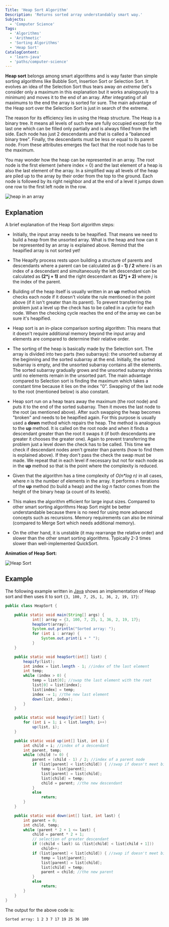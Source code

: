 ```yaml
---
Title: 'Heap Sort Algorithm'
Description: 'Returns sorted array understandably smart way.'
Subjects:
  - 'Computer Science'
Tags:
  - 'Algorithms'
  - 'Arithmetic'
  - 'Sorting Algorithms'
  - 'Heap Sort'
CatalogContent:
  - 'learn-java'
  - 'paths/computer-science'
---
```


**Heap sort** belongs among smart algorithms and is way faster than simple sorting algorithms like Bubble Sort, Insertion Sort or Selection Sort. It evolves an idea of the Selection Sort thus tears away _an extreme_ (let's consider only a maximum in this explanation but it works analogously to a minimum) and moves it to the end of an array. After integrating of all maximums to the end the array is sorted for sure. The main advantage of the Heap sort over the Selection Sort is just in search of the extreme.

The reason for its efficiency lies in using the Heap structure. The Heap is a binary tree. It means all levels of such tree are fully occupied except for the last one which can be filled only partially and is always filled from the left side. Each node has just 2 descendants and that is called a "balanced binary tree". Finally, the descendants must be less or equal to its parent node. From these attributes emerges the fact that the root node has to be the maximum.

You may wonder how the heap can be represented in an array. The root node is the first element (where index = 0) and the last element of a heap is also the last element of the array. In a simplified way all levels of the heap are piled up to the array by their order from the top to the ground. Each node is followed by its right neighbor and at the end of a level it jumps down one row to the first left node in the row.

![heap in an array](https://raw.githubusercontent.com/Codecademy/docs/main/media/heap_in_array.jpg)

## Explanation

A brief explanation of the Heap Sort algorithm steps:

- Initially, the input array needs to be heapified. That means we need to build a heap from the unsorted array. What is the heap and how can it be represented by an array is explained above. Remind that the heapified array is not sorted yet!

- The Heapify process rests upon building a structure of parents and descendants where a parent can be calculated as **(i - 1) / 2** where _i_ is an index of a descendant and simultaneously the left descendant can be calculated as **(2\*j + 1)** and the right descendant as **(2\*j + 2)** where _j_ is the index of the parent.

- Building of the heap itself is usually written in an **up** method which checks each node if it doesn't violate the rule mentioned in the point above (if it isn't greater than its parent). To prevent transferring the problem just a level up the check has to be called in a cycle for each node. When the checking cycle reaches the end of the array we can be sure it's heapified.

- Heap sort is an in-place comparison sorting algorithm: This means that it doesn't require additional memory beyond the input array and elements are compared to determine their relative order.

- The sorting of the heap is basically made by the Selection sort. The array is divided into two parts (two subarrays): the unsorted subarray at the beginning and the sorted subarray at the end. Initially, the sorted subarray is empty, and the unsorted subarray contains all the elements. The sorted subarray gradually grows and the unsorted subarray shrinks until no elements remain in the unsorted part. The main advantage compared to Selection sort is finding the maximum which takes a constant time because it lies on the index "0". Swapping of the last node to the root (mentioned below) is also constant.

- Heap sort run on a heap tears away the maximum (the root node) and puts it to the end of the sorted subarray. Then it moves the last node to the root (as mentioned above). After such swapping the heap becomes "broken" and needs to be heapified again. For this purpose is usually used a **down** method which repairs the heap. The method is analogous to the **up** method. It is called on the root node and when it finds a descendant greater than the root it swaps it (if both descendants are greater it chooses the greater one). Again to prevent transferring the problem just a level down the check has to be called. This time we check if descendant nodes aren't greater than parents (how to find them is explained above). If they don't pass the check the swap must be made. We repeat that in each level if necessary but not for each node as in the **up** method so that is the point where the complexity is reduced.

- Given that the algorithm has a time complexity of _O(n\*log n)_ in all cases, where _n_ is the number of elements in the array. It performs _n_ iterations of the **up** method (to build a heap) and the _log n_ factor comes from the height of the binary heap (a count of its levels).

- This makes the algorithm efficient for large input sizes. Compared to other smart sorting algorithms Heap Sort might be better understandable because there is no need for using more advanced concepts such as recursions. Memory requirements can also be minimal (compared to Merge Sort which needs additional memory).

- On the other hand, it is unstable (it may rearrange the relative order) and slower than the other smart sorting algorithms. Typically 2-3 times slower than well-implemented QuickSort.

**Animation of Heap Sort:**

![Heap Sort](https://raw.githubusercontent.com/Codecademy/docs/main/media/heap_sort_animation.gif)

## Example

The following example written in [Java](https://www.codecademy.com/learn/learn-java) shows an implementation of Heap sort and then uses it to sort `{3, 100, 7, 25, 1, 36, 2, 19, 17}`:

```java
public class HeapSort {

    public static void main(String[] args) {
            int[] array = {3, 100, 7, 25, 1, 36, 2, 19, 17};
            heapSort(array);
            System.out.println("Sorted array: ");
            for (int i : array) {
                System.out.print(i + " ");
            }
    }

    public static void heapSort(int[] list) {
        heapify(list);
        int index = list.length - 1; //index of the last element
        int temp;
        while (index > 0) {
            temp = list[0]; //swap the last element with the root
            list[0] = list[index];
            list[index] = temp;
            index -= 1; //the new last element
            down(list, index);
        }
    }

    public static void heapify(int[] list) {
        for (int i = 1; i < list.length; i++)
            up(list, i);
    }

    public static void up(int[] list, int i) {
        int child = i; //index of a descendant
        int parent, temp;
        while (child != 0) {
            parent = (child - 1) / 2; //index of a parent node
            if (list[parent] < list[child]) { //swap if doesn't meet binary heap properties
                temp = list[parent];
                list[parent] = list[child];
                list[child] = temp;
                child = parent; //the new descendant
            }
            else
                return;
        }
    }

    public static void down(int[] list, int last) {
        int parent = 0;
        int child, temp;
        while (parent * 2 + 1 <= last) {
            child = parent * 2 + 1;
            // selection of greater descendant
            if ((child < last) && (list[child] < list[child + 1]))
                child++;
            if (list[parent] < list[child]) { //swap if doesn't meet binary heap properties
                temp = list[parent];
                list[parent] = list[child];
                list[child] = temp;
                parent = child; //the new parent
            }
            else
                return;
        }
    }
}

```

The output for the above code is:

```shell
Sorted array: 1 2 3 7 17 19 25 36 100
```
